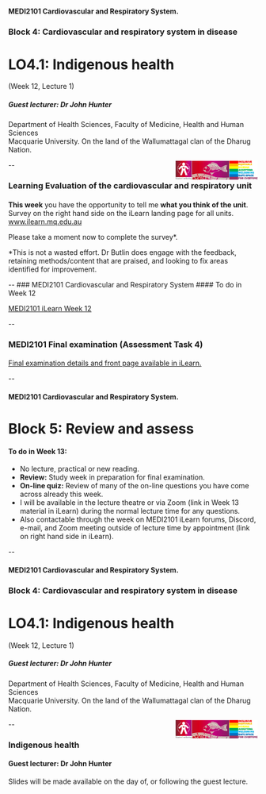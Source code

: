 <!-- .slide: data-auto-animate-restart id="MEDI2101Wk12_1"-->
#### MEDI2101 Cardiovascular and Respiratory System.
### Block 4: Cardiovascular and respiratory system in disease
# LO4.1: Indigenous health
(Week 12, Lecture 1)
##### Guest lecturer: Dr John Hunter

Department of Health Sciences, Faculty of Medicine, Health and Human Sciences<br>Macquarie University. On the land of the Wallumattagal clan of the Dharug Nation.

<a href="https://students.mq.edu.au/support"><img src="images/mq_support.png" alt="Student wellbeing logo. Wallumattagal peoples at Macquarie. LGBTQI+ Safe Space for Everyone" align="right" width=33%></a>

--
### Learning Evaluation of the cardiovascular and respiratory unit
####
<p><b>This week</b> you have the opportunity to tell me <b>what you think of the unit</b>.<br>Survey on the right hand side on the iLearn landing page for all units.<br><a href="https://ilearn.mq.edu.au">www.ilearn.mq.edu.au</a></p>
<!-- <br><br><b>Wait until next week</b> to tell me <b>what you think of me</b> (a second survey will be made available next week).</p> -->

<p>Please take a moment now to complete the survey*.</p>

<p class="citation">*This is not a wasted effort. Dr Butlin does engage with the feedback, retaining methods/content that are praised, and looking to fix areas identified for improvement.</p>
--
### MEDI2101 Cardiovascular and Respiratory System
#### To do in Week 12

<a href="https://ilearn.mq.edu.au/course/view.php?id=64513#section-21"> MEDI2101 iLearn Week 12</a>

--
### MEDI2101 Final examination (Assessment Task 4)
####

<a href="https://ilearn.mq.edu.au/course/view.php?id=64513#section-25">Final examination details and front page available in iLearn.</a>

--
<!-- .slide: data-auto-animate-restart id="MEDI2101Wk13" -->
#### MEDI2101 Cardiovascular and Respiratory System.
# Block 5: Review and assess

#### To do in Week 13:

- No lecture, practical or new reading. 
- <b>Review:</b> Study week in preparation for final examination.
- <b>On-line quiz:</b> Review of many of the on-line questions you have come across already this week.
- I will be available in the lecture theatre or via Zoom (link in Week 13 material in iLearn) during the normal lecture time for any questions.
- Also contactable through the week on MEDI2101 iLearn forums, Discord, e-mail, and Zoom meeting outside of lecture time by appointment (link on right hand side in iLearn).

--
#### MEDI2101 Cardiovascular and Respiratory System.
### Block 4: Cardiovascular and respiratory system in disease
# LO4.1: Indigenous health
(Week 12, Lecture 1)
##### Guest lecturer: Dr John Hunter

Department of Health Sciences, Faculty of Medicine, Health and Human Sciences<br>Macquarie University. On the land of the Wallumattagal clan of the Dharug Nation.

<a href="https://students.mq.edu.au/support"><img src="images/mq_support.png" alt="Student wellbeing logo. Wallumattagal peoples at Macquarie. LGBTQI+ Safe Space for Everyone" align="right" width=33%></a>

--
### Indigenous health
#### Guest lecturer: Dr John Hunter

Slides will be made available on the day of, or following the guest lecture.

<!-- <embed src="https://github.com/butlin/presentations/blob/gh-pages/MEDI2101%20Wk%2011_1%20conduction%20diseases.pdf#toolbar=1" width="100%" height="400px">

<p class="citation"><a href="https://github.com/butlin/presentations/blob/gh-pages/MEDI2101%20Wk%2011_1%20conduction%20diseases.pdf">Click here to download PDF.</a></p>

--> 